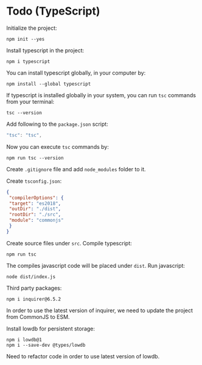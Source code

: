# Todo (TypeScript)

Initialize the project:
```console
npm init --yes
```

Install typescript in the project:
```console
npm i typescript
```

You can install typescript globally, in your computer by:
```console
npm install --global typescript
```

If typescript is installed globally in your system, you can run `tsc` commands
from your terminal:
```console
tsc --version
```

Add following to the `package.json` script:
```js
"tsc": "tsc",
```

Now you can execute `tsc` commands by:
```console
npm run tsc --version
```

Create `.gitignore` file and add `node_modules` folder to it.

Create `tsconfig.json`:
```json
{
 "compilerOptions": {
 "target": "es2018",
 "outDir": "./dist",
 "rootDir": "./src",
 "module": "commonjs"
 }
}
```

Create source files under `src`. Compile typescript:
```console
npm run tsc
```

The compiles javascript code will be placed under `dist`. Run javascript:
```console
node dist/index.js
```

Third party packages:
```console
npm i inquirer@6.5.2
```

In order to use the latest version of inquirer, we need to update the project
from CommonJS to ESM.

Install lowdb for persistent storage:
```console
npm i lowdb@1
npm i --save-dev @types/lowdb
```

Need to refactor code in order to use latest version of lowdb.
